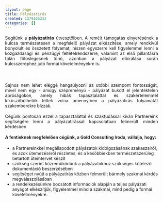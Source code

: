 ```yaml
---
layout: page
title: Pályázatírás
created: 1279106212
categories: []
---
```

<p style="margin-top: 0.19in; margin-bottom: 0.19in; text-align: justify;">Segítünk a <strong>pályázatírás</strong> útvesztőiben. A remélt támogatás elnyerésének a kulcsa természetesen a megfelelő pályázat elkészítése, amely rendkívül bonyolult és összetett folyamat, hiszen egyszerre kell figyelemmel lenni a közgazdasági és pénzügyi feltételrendszerre, valamint az első pillantásra talán fölöslegesnek tűnő, azonban a pályázat elbírálása során kulcsszerephez jutó formai követelményekre is.</p><p style="text-align: center;"><strong><a href="http://www.goldconsulting.eu/palyazati-elominosito-adatlap" class="button red" style="font-weight: bold; color: #ffffff;">NÉZZÜK MEG, MILYEN PÁLYÁZAT MEGFELELŐ A SZÁMOMRA!</a></strong></p><p style="margin-top: 0.19in; margin-bottom: 0.19in; text-align: justify;">Sajnos nem lehet eléggé hangsúlyozni az utóbbi szempont fontosságát, mivel nem egy - amúgy szépreményű - pályázat bukott el jelentéktelen apróságokon, amely hibák tapasztalattal és szakértelemmel kiküszöbölhetők lettek volna amennyiben a pályázatírás folyamatát szakemberekre bízzák.</p><p style="margin-top: 0.19in; margin-bottom: 0.19in; text-align: justify;">Cégünk pontosan ezzel a tapasztalattal és szaktudással kíván Partnereink segítségére lenni a pályázatírással kapcsolatban felmerült minden kérdésben.</p><p style="margin-top: 0.19in; margin-bottom: 0.19in; text-align: justify;"><strong>A fentieknek megfelelően cégünk, a Gold Consulting Iroda, vállalja, hogy:</strong></p><ul><li>a Partnereinkkel megállapodott pályázatok kidolgozásának szakaszairól, és azok ütemezéséről részletes, és a későbbiekben természetszerűleg betartott ütemtervet készít</li><li>szükség szerint közreműködünk a pályázatokhoz szükséges kötelező dokumentáció beszerzésében</li><li>segítséget nyújt a pályázatírás közben felmerült bármely szakmai kérdés megválaszolásában</li><li>a rendelkezésünkre bocsátott információk alapján a teljes pályázati anyagot elkészítjük, figyelemmel mind a szakmai, mind pedig a formai követelményekre.<strong><br></strong></li></ul>
